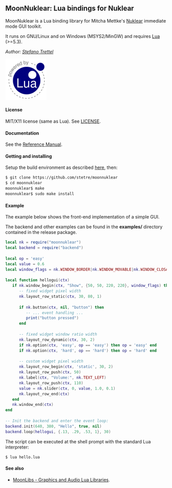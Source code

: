 ## MoonNuklear: Lua bindings for Nuklear

MoonNuklear is a Lua binding library for Mitcha Mettke's [Nuklear](https://github.com/vurtun/nuklear) immediate mode GUI toolkit.

It runs on GNU/Linux and on Windows (MSYS2/MinGW) and requires [Lua](http://www.lua.org/) (>=5.3).


_Author:_ _[Stefano Trettel](https://www.linkedin.com/in/stetre)_

[![Lua logo](./doc/powered-by-lua.gif)](http://www.lua.org/)

#### License

MIT/X11 license (same as Lua). See [LICENSE](./LICENSE).

#### Documentation

See the [Reference Manual](https://stetre.github.io/moonnuklear/doc/index.html).

#### Getting and installing

Setup the build environment as described [here](https://github.com/stetre/moonlibs), then:

```sh
$ git clone https://github.com/stetre/moonnuklear
$ cd moonnuklear
moonnuklear$ make
moonnuklear$ sudo make install
```

#### Example

The example below shows the front-end implementation of a simple GUI.

The backend and other examples can be found in the **examples/** directory contained in the release package.

```lua
local nk = require("moonnuklear")
local backend = require("backend")

local op = 'easy'
local value = 0.6
local window_flags = nk.WINDOW_BORDER|nk.WINDOW_MOVABLE|nk.WINDOW_CLOSABLE

local function hellogui(ctx)
   if nk.window_begin(ctx, "Show", {50, 50, 220, 220}, window_flags) then
      -- fixed widget pixel width
      nk.layout_row_static(ctx, 30, 80, 1)

      if nk.button(ctx, nil, "button") then
         -- ... event handling ...
         print("button pressed")
      end

      -- fixed widget window ratio width
      nk.layout_row_dynamic(ctx, 30, 2)
      if nk.option(ctx, 'easy', op == 'easy') then op = 'easy' end
      if nk.option(ctx, 'hard', op == 'hard') then op = 'hard' end

      -- custom widget pixel width
      nk.layout_row_begin(ctx, 'static', 30, 2)
      nk.layout_row_push(ctx, 50)
      nk.label(ctx, "Volume:", nk.TEXT_LEFT)
      nk.layout_row_push(ctx, 110)
      value = nk.slider(ctx, 0, value, 1.0, 0.1)
      nk.layout_row_end(ctx)
   end
   nk.window_end(ctx)
end

-- Init the backend and enter the event loop:
backend.init(640, 380, "Hello", true, nil)
backend.loop(hellogui, {.13, .29, .53, 1}, 30)

```
The script can be executed at the shell prompt with the standard Lua interpreter:

```shell
$ lua hello.lua
```

#### See also

* [MoonLibs - Graphics and Audio Lua Libraries](https://github.com/stetre/moonlibs).

